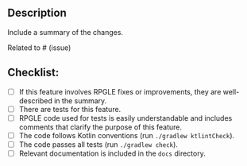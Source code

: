 ## Description

Include a summary of the changes.

Related to # (issue)

## Checklist:
- [ ] If this feature involves RPGLE fixes or improvements, they are well-described in the summary.
- [ ] There are tests for this feature.
- [ ] RPGLE code used for tests is easily understandable and includes comments that clarify the purpose of this feature.
- [ ] The code follows Kotlin conventions (run `./gradlew ktlintCheck`).
- [ ] The code passes all tests (run `./gradlew check`).
- [ ] Relevant documentation is included in the `docs` directory.
